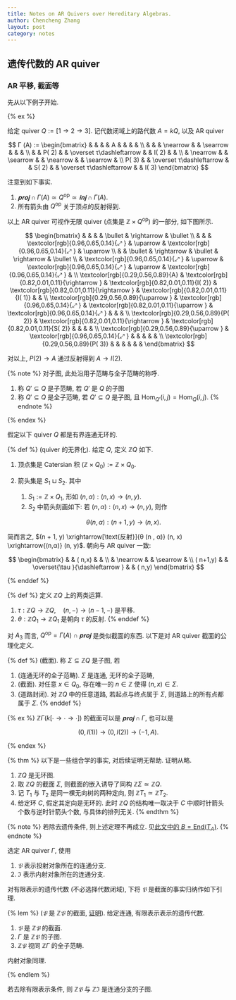 ```yaml
---
title: Notes on AR Quivers over Hereditary Algebras.
author: Chencheng Zhang
layout: post
category: notes
---
```


## 遗传代数的 AR quiver

### AR 平移, 截面等

先从以下例子开始.

{% ex %}

给定 quiver $Q := [1 → 2 → 3]$. 记代数闭域上的路代数 $A= kQ$, 以及 AR quiver

$$
Γ (A) :=
\begin{bmatrix}
 &  &  &  & A &  &  &  & \\
 &  &  & \nearrow  &  & \searrow  &  &  & \\
 &  & P( 2) &  & \overset τ\dashleftarrow  &  & I( 2) &  & \\
 & \nearrow  &  & \searrow  &  & \nearrow  &  & \searrow  & \\
P( 3) &  & \overset τ\dashleftarrow  &  & S( 2) &  & \overset τ\dashleftarrow   &  & I( 3)
\end{bmatrix}
$$

注意到如下事实.

1. $𝐩𝐫𝐨𝐣 ∩ Γ (A) ≃ Q^{\mathrm{op}} ≃ 𝐢𝐧𝐣 ∩ Γ (A)$.
2. 所有箭头由 $Q^{\mathrm{op}}$ 关于顶点的反射得到.

以上 AR quiver 可视作无限 quiver (点集是 $ℤ × Q^{\mathrm{op}}$) 的一部分, 如下图所示.

$$
\begin{bmatrix}
 &  &  &  & \bullet  & \rightarrow  & \bullet \\
 &  &  & \textcolor[rgb]{0.96,0.65,0.14}{⤢ }  & \uparrow  & \textcolor[rgb]{0.96,0.65,0.14}{⤢ }  & \uparrow \\
 &  & \bullet  & \rightarrow  & \bullet  & \rightarrow  & \bullet \\
 & \textcolor[rgb]{0.96,0.65,0.14}{⤢ }  & \uparrow  & \textcolor[rgb]{0.96,0.65,0.14}{⤢ }  & \uparrow  & \textcolor[rgb]{0.96,0.65,0.14}{⤢ }  & \\
\textcolor[rgb]{0.29,0.56,0.89}{A} & \textcolor[rgb]{0.82,0.01,0.11}{\rightarrow } & \textcolor[rgb]{0.82,0.01,0.11}{I( 2)} & \textcolor[rgb]{0.82,0.01,0.11}{\rightarrow } & \textcolor[rgb]{0.82,0.01,0.11}{I( 1)} &  & \\
\textcolor[rgb]{0.29,0.56,0.89}{\uparrow } & \textcolor[rgb]{0.96,0.65,0.14}{⤢ }  & \textcolor[rgb]{0.82,0.01,0.11}{\uparrow } & \textcolor[rgb]{0.96,0.65,0.14}{⤢ }  &  &  & \\
\textcolor[rgb]{0.29,0.56,0.89}{P( 2)} & \textcolor[rgb]{0.82,0.01,0.11}{\rightarrow } & \textcolor[rgb]{0.82,0.01,0.11}{S( 2)} &  &  &  & \\
\textcolor[rgb]{0.29,0.56,0.89}{\uparrow } & \textcolor[rgb]{0.96,0.65,0.14}{⤢ }  &  &  &  &  & \\
\textcolor[rgb]{0.29,0.56,0.89}{P( 3)} &  &  &  &  &  &
\end{bmatrix}
$$

对以上, $P(2) → A$ 通过反射得到 $A → I(2)$.

{% note %}
对子图, 此处沿用子范畴与全子范畴的称呼.

1. 称 $Q' ⊆ Q$ 是子范畴, 若 $Q'$ 是 $Q$ 的子图
2. 称 $Q' ⊆ Q$ 是全子范畴, 若 $Q' ⊆ Q$ 是子图, 且 $\mathrm{Hom}_{Q'}(i,j) = \mathrm{Hom}_{Q}(i,j)$.
{% endnote %}

{% endex %}

假定以下 quiver $Q$ 都是有界连通无环的.

{% def %}
(quiver 的无界化). 给定 $Q$, 定义 $ℤ Q$ 如下.

1. 顶点集是 Catersian 积 $(ℤ × Q_0) := ℤ × Q_0$.
2. 箭头集是 $S_1 ⊔ S_2$. 其中
   1. $S_1 := ℤ × Q_1$, 形如 $(n, α) : (n, x) → (n, y)$.
   2. $S_2$ 中箭头刻画如下: 若 $(n, α) : (n, x) → (n, y)$, 则作

   $$
   θ(n, α) : (n + 1, y) → (n , x).
   $$

简而言之, $(n + 1, y) \xrightarrow[\text{反射}]{θ (n , α)} (n, x) \xrightarrow{(n,α)} (n, y)$. 朝向与 AR quiver 一致:

$$
\begin{bmatrix}
 &  & ( n,x) &  & \\
 & \nearrow  &  & \searrow  & \\
( n+1,y) &  & \overset{\tau }{\dashleftarrow } &  & ( n,y)
\end{bmatrix}
$$

{% enddef %}

{% def %}
定义 $ℤQ$ 上的两类运算.

1. $τ : ℤQ → ℤQ ,\quad (n, -) → (n-1, -)$ 是平移.
2. $θ : ℤQ_1 → ℤQ_1$ 是朝向 $τ$ 的反射.
{% enddef %}

对 $A_3$ 而言, $Q^{\mathrm{op}} = Γ (A) ∩ 𝐩𝐫𝐨𝐣$ 是类似截面的东西. 以下是对 AR quiver 截面的公理化定义.

{% def %}
(截面). 称 $Σ ⊆ ℤ Q$ 是子图, 若

1. (连通无环的全子范畴). $Σ$ 是连通, 无环的全子范畴,
2. (截面). 对任意 $x ∈ Q_0$, 存在唯一的 $n ∈ ℤ$ 使得 $(n, x) ∈ Σ$.
3. (道路封闭). 对 $ℤ Q$ 中的任意道路, 若起点与终点属于 $Σ$, 则道路上的所有点都属于 $Σ$.
{% enddef %}

{% ex %}
$ℤ Γ (k [∙ → ∙ → ∙])$ 的截面可以是 $𝐩𝐫𝐨𝐣 ∩ Γ$, 也可以是

$$
(0, I(1)) → (0, I(2)) → (-1, A).
$$

{% endex %}

{% thm %}
以下是一些组合学的事实, 对后续证明无帮助. 证明从略.

1. $ℤ Q$ 是无环图.
2. 取 $ℤ Q$ 的截面 $Σ$, 则截面的嵌入诱导了同构 $ℤ Σ ≃ ℤ Q$.
3. 记 $T_1$ 与 $T_2$ 是同一棵无向树的两种定向, 则 $ℤ T_1 ≃ ℤ T_2$.
4. 给定环 $C$, 假定其定向是无环的. 此时 $ℤ Q$ 的结构唯一取决于 $C$ 中顺时针箭头个数与逆时针箭头个数, 与具体的排列无关.
{% endthm %}

{% note %}
若除去遗传条件, 则上述定理不再成立. 见[此文中的 $B = \mathrm{End}(T_A)$](Commutative_Diagram_Alg#非-apr-tilting-模).
{% endnote %}

选定 AR quiver $Γ$, 使用

1. $𝔓$ 表示投射对象所在的连通分支.
2. $ℑ$ 表示内射对象所在的连通分支.

对有限表示的遗传代数 (不必选择代数闭域), 下将 $𝔓$ 是截面的事实归纳作如下引理.

{% lem %}
($𝔓$ 是 $ℤ 𝔓$ 的截面, [证明](P_is_Section)).
给定连通, 有限表示表示的遗传代数.

1. $𝔓$ 是 $ℤ𝔓$ 的截面.
2. $Γ$ 是 $ℤ𝔓$ 的子图.
3. $ℤ 𝔓$ 视同 $ℤΓ$ 的全子范畴.

内射对象同理.

{% endlem %}

若去除有限表示条件, 则 $ℤ 𝔓$ 与 $ℤ ℑ$ 是连通分支的子图.
